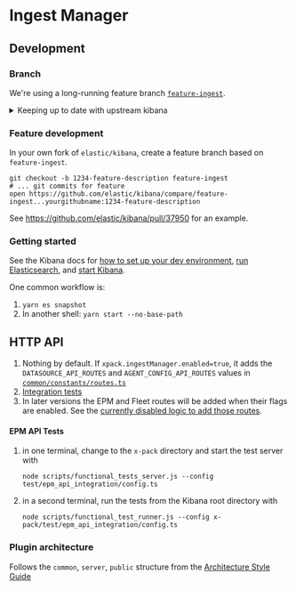 # Ingest Manager

## Development
### Branch
We're using a long-running feature branch [`feature-ingest`](https://github.com/elastic/kibana/tree/feature-ingest). 

<details>
  <summary>Keeping up to date with upstream kibana</summary>

```bash
## checkout feature branch to your fork
git checkout -B feature-ingest origin/feature-ingest

## make sure your feature branch is current with upstream feature branch
git pull upstream feature-ingest

## pull in changes from upstream master
git pull upstream master

## push changes to your remote
git push origin

# Open a **DRAFT PR**. Normal PRs will re-notify authors of commits already merged
# Draft PR will trigger CI run. Once CI is green ...

## push your changes to upstream feature branch
git push upstream
```
</details>

### Feature development
In your own fork of `elastic/kibana`, create a feature branch based on `feature-ingest`.

```
git checkout -b 1234-feature-description feature-ingest
# ... git commits for feature
open https://github.com/elastic/kibana/compare/feature-ingest...yourgithubname:1234-feature-description
```

See https://github.com/elastic/kibana/pull/37950 for an example.

### Getting started
See the Kibana docs for [how to set up your dev environment](https://github.com/elastic/kibana/blob/master/CONTRIBUTING.md#setting-up-your-development-environment), [run Elasticsearch](https://github.com/elastic/kibana/blob/master/CONTRIBUTING.md#running-elasticsearch), and [start Kibana](https://github.com/elastic/kibana/blob/master/CONTRIBUTING.md#running-kibana).

One common workflow is:
 1. `yarn es snapshot`
 1. In another shell: `yarn start --no-base-path`

## HTTP API
  1. Nothing by default. If `xpack.ingestManager.enabled=true`, it adds the `DATASOURCE_API_ROUTES` and `AGENT_CONFIG_API_ROUTES` values in [`common/constants/routes.ts`](./common/constants/routes.ts)
  1. [Integration tests](../../test/api_integration/apis/ingest_manager/endpoints.ts)
  1. In later versions the EPM and Fleet routes will be added when their flags are enabled. See the [currently disabled logic to add those routes](https://github.com/jfsiii/kibana/blob/feature-ingest-manager/x-pack/plugins/ingest_manager/server/plugin.ts#L86-L90).

#### EPM API Tests
  1. in one terminal, change to the `x-pack` directory and start the test server with
      ```shell
      node scripts/functional_tests_server.js --config test/epm_api_integration/config.ts
      ```

  1. in a second terminal, run the tests from the Kibana root directory with
      ```shell
      node scripts/functional_test_runner.js --config x-pack/test/epm_api_integration/config.ts
      ```
 
### Plugin architecture
Follows the `common`, `server`, `public` structure from the [Architecture Style Guide
](https://github.com/elastic/kibana/blob/master/style_guides/architecture_style_guide.md#file-and-folder-structure)
